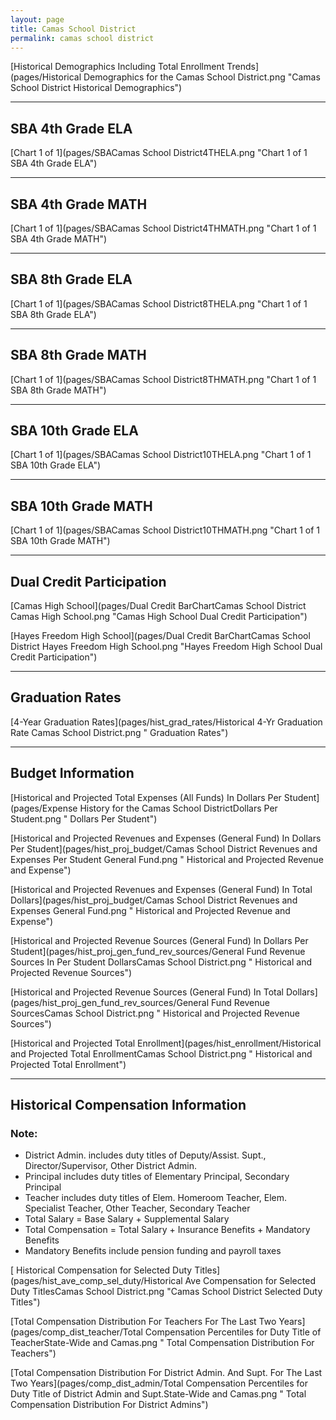 ```yaml
---
layout: page
title: Camas School District
permalink: camas school district
---
```



[Historical Demographics Including Total Enrollment Trends](pages/Historical Demographics for the Camas School District.png "Camas School District Historical Demographics")

___

## SBA 4th Grade ELA

[Chart 1 of 1](pages/SBACamas School District4THELA.png "Chart 1 of 1 SBA 4th Grade ELA")


___

## SBA 4th Grade MATH

[Chart 1 of 1](pages/SBACamas School District4THMATH.png "Chart 1 of 1 SBA 4th Grade MATH")


___

## SBA 8th Grade ELA

[Chart 1 of 1](pages/SBACamas School District8THELA.png "Chart 1 of 1 SBA 8th Grade ELA")


___

## SBA 8th Grade MATH

[Chart 1 of 1](pages/SBACamas School District8THMATH.png "Chart 1 of 1 SBA 8th Grade MATH")


___

## SBA 10th Grade ELA

[Chart 1 of 1](pages/SBACamas School District10THELA.png "Chart 1 of 1 SBA 10th Grade ELA")


___

## SBA 10th Grade MATH

[Chart 1 of 1](pages/SBACamas School District10THMATH.png "Chart 1 of 1 SBA 10th Grade MATH")


___

## Dual Credit Participation

[Camas High School](pages/Dual Credit BarChartCamas School District Camas High School.png "Camas High School Dual Credit Participation")

[Hayes Freedom High School](pages/Dual Credit BarChartCamas School District Hayes Freedom High School.png "Hayes Freedom High School Dual Credit Participation")


___

## Graduation Rates

[4-Year Graduation Rates](pages/hist_grad_rates/Historical 4-Yr Graduation Rate Camas School District.png " Graduation Rates")


___

## Budget Information

[Historical and Projected Total Expenses (All Funds) In Dollars Per Student](pages/Expense History for the Camas School DistrictDollars Per Student.png " Dollars Per Student")

[Historical and Projected Revenues and Expenses (General Fund) In Dollars Per Student](pages/hist_proj_budget/Camas School District Revenues and Expenses Per Student General Fund.png " Historical and Projected Revenue and Expense")

[Historical and Projected Revenues and Expenses (General Fund) In Total Dollars](pages/hist_proj_budget/Camas School District Revenues and Expenses General Fund.png " Historical and Projected Revenue and Expense")

[Historical and Projected Revenue Sources (General Fund) In Dollars Per Student](pages/hist_proj_gen_fund_rev_sources/General Fund Revenue Sources In Per Student DollarsCamas School District.png " Historical and Projected Revenue Sources")

[Historical and Projected Revenue Sources (General Fund) In Total Dollars](pages/hist_proj_gen_fund_rev_sources/General Fund Revenue SourcesCamas School District.png " Historical and Projected Revenue Sources")

[Historical and Projected Total Enrollment](pages/hist_enrollment/Historical and Projected Total EnrollmentCamas School District.png " Historical and Projected Total Enrollment")


___

## Historical Compensation Information
### Note:
- District Admin. includes duty titles of Deputy/Assist. Supt., Director/Supervisor, Other District Admin.
- Principal includes duty titles of Elementary Principal, Secondary Principal
- Teacher includes duty titles of Elem. Homeroom Teacher, Elem. Specialist Teacher, Other Teacher, Secondary Teacher
- Total Salary = Base Salary + Supplemental Salary
- Total Compensation = Total Salary + Insurance Benefits + Mandatory Benefits
- Mandatory Benefits include pension funding and payroll taxes

[ Historical Compensation for Selected Duty Titles](pages/hist_ave_comp_sel_duty/Historical Ave Compensation for Selected Duty TitlesCamas School District.png "Camas School District Selected Duty Titles")

[Total Compensation Distribution For Teachers For The Last Two Years](pages/comp_dist_teacher/Total Compensation Percentiles for Duty Title of TeacherState-Wide and Camas.png " Total Compensation Distribution For Teachers")

[Total Compensation Distribution For District Admin. And Supt. For The Last Two Years](pages/comp_dist_admin/Total Compensation Percentiles for Duty Title of District Admin and Supt.State-Wide and Camas.png " Total Compensation Distribution For District Admins")

